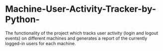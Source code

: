 # Machine-User-Activity-Tracker-by-Python-
The functionality of the  project which tracks user activity (login and logout events) on different machines and generates a report of the currently logged-in users for each machine.
